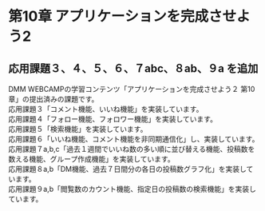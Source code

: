 # 第10章 アプリケーションを完成させよう2
## 応用課題３、４、５、６、７abc、８ab、９a を追加
DMM WEBCAMPの学習コンテンツ「アプリケーションを完成させよう２ 第10章」の提出済みの課題です。<br>
応用課題３「コメント機能、いいね機能」を実装しています。<br>
応用課題４「フォロー機能、フォロワー機能」を実装しています。<br>
応用課題５「検索機能」を実装しています。<br>
応用課題６「いいね機能、コメント機能を非同期通信化」し、実装しています。<br>
応用課題７a,b,c「過去１週間でいいね数の多い順に並び替える機能、投稿数を数える機能、グループ作成機能」を実装しています。<br>
応用課題８a,b「DM機能、過去７日間分の各日の投稿数グラフ化」を実装しています。<br>
応用課題９a,b「閲覧数のカウント機能、指定日の投稿数の検索機能」を実装しています。
